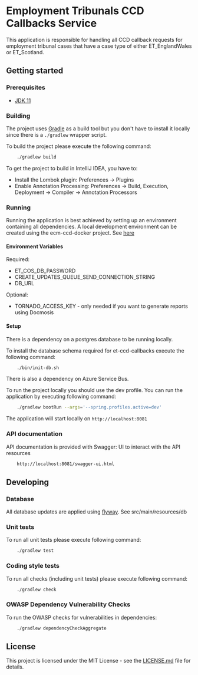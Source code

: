 # Employment Tribunals CCD Callbacks Service

This application is responsible for handling all CCD callback requests for employment tribunal cases that have a case type of either ET_EnglandWales or ET_Scotland.

## Getting started

### Prerequisites

- [JDK 11](https://www.oracle.com/java)

### Building

The project uses [Gradle](https://gradle.org) as a build tool but you don't have to install it locally since there is a
`./gradlew` wrapper script.

To build the project please execute the following command:

```bash
    ./gradlew build
```

To get the project to build in IntelliJ IDEA, you have to:

 - Install the Lombok plugin: Preferences -> Plugins
 - Enable Annotation Processing: Preferences -> Build, Execution, Deployment -> Compiler -> Annotation Processors

### Running

Running the application is best achieved by setting up an environment containing all dependencies. A local development
environment can be created using the ecm-ccd-docker project.
See [here](https://github.com/hmcts/ecm-ccd-docker)

#### Environment Variables
Required:
- ET_COS_DB_PASSWORD
- CREATE_UPDATES_QUEUE_SEND_CONNECTION_STRING
- DB_URL

Optional:
- TORNADO_ACCESS_KEY - only needed if you want to generate reports using Docmosis


#### Setup
There is a dependency on a postgres database to be running locally.

To install the database schema required for et-ccd-callbacks execute the following command:
```bash
    ./bin/init-db.sh
```

There is also a dependency on Azure Service Bus.

To run the project locally you should use the dev profile.
You can run the application by executing following command:

```bash
    ./gradlew bootRun --args='--spring.profiles.active=dev'
```

The application will start locally on `http://localhost:8081`

### API documentation

API documentation is provided with Swagger:
UI to interact with the API resources

```bash
    http://localhost:8081/swagger-ui.html
```

## Developing

### Database
All database updates are applied using [flyway](https://flywaydb.org/). See src/main/resources/db

### Unit tests

To run all unit tests please execute following command:

```bash
    ./gradlew test
```

### Coding style tests

To run all checks (including unit tests) please execute following command:

```bash
    ./gradlew check
```

### OWASP Dependency Vulnerability Checks

To run the OWASP checks for vulnerabilities in dependencies:

```bash
    ./gradlew dependencyCheckAggregate
```

## License

This project is licensed under the MIT License - see the [LICENSE.md](LICENSE.md) file for details.
